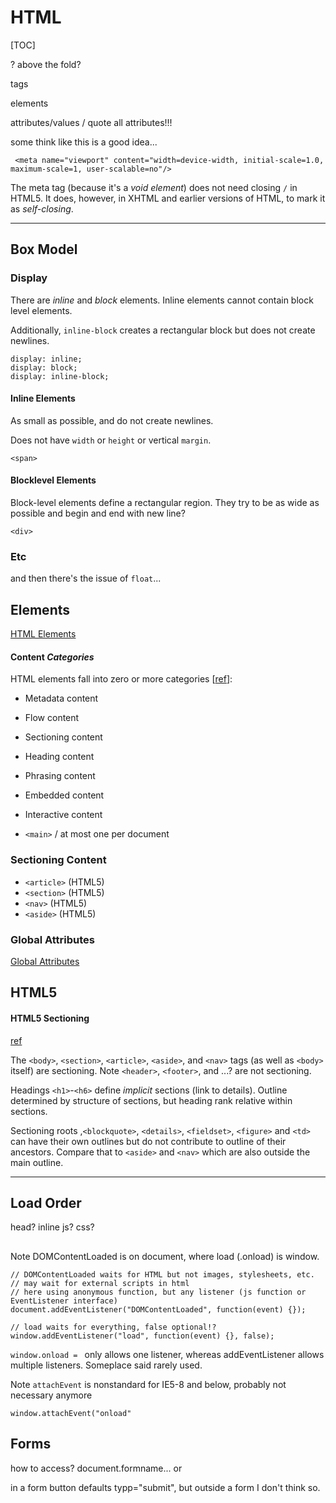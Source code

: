 # HTML

[TOC]

? above the fold?

tags

elements

attributes/values / quote all attributes!!!


some think like this is a good idea...

     <meta name="viewport" content="width=device-width, initial-scale=1.0, maximum-scale=1, user-scalable=no"/>



The meta tag (because it's a *void element*) does not need closing `/` in HTML5. It does, however, in XHTML and earlier versions of HTML, to mark it as *self-closing*.


---


## Box Model

### Display

There are *inline* and *block* elements. Inline elements cannot contain block level elements.

Additionally, `inline-block` creates a rectangular block but does not create newlines.

    display: inline;
    display: block;
    display: inline-block;

#### Inline Elements

As small as possible, and do not create newlines.

Does not have `width` or `height` or vertical `margin`.

`<span>`

#### Blocklevel Elements

Block-level elements define a rectangular region. They try to be as wide as possible and begin and end with new line?

`<div>`

### Etc

and then there's the issue of `float`...



## Elements

[HTML Elements](https://developer.mozilla.org/en-US/docs/Web/HTML/Element)


#### Content *Categories*

HTML elements fall into zero or more categories [[ref](https://w3c.github.io/html/dom.html#kinds-of-content)]:

* Metadata content
* Flow content
* Sectioning content
* Heading content
* Phrasing content
* Embedded content
* Interactive content


* `<main>` / at most one per document

### Sectioning Content

* `<article>` (HTML5)
* `<section>` (HTML5)
* `<nav>` (HTML5)
* `<aside>` (HTML5)


### Global Attributes

[Global Attributes](https://developer.mozilla.org/en-US/docs/Web/HTML/Global_attributes)


## HTML5




#### HTML5 Sectioning

[ref](https://developer.mozilla.org/en-US/docs/Web/Guide/HTML/Using_HTML_sections_and_outlines)

The `<body>`, `<section>`, `<article>`, `<aside>`, and `<nav>` tags (as well as `<body>` itself) are sectioning. Note `<header>`, `<footer>`, and ...? are not sectioning.

Headings `<h1>`-`<h6>` define *implicit* sections (link to details). Outline determined by structure of sections, but heading rank relative within sections.

Sectioning roots ,`<blockquote>`, `<details>`, `<fieldset>`, `<figure>` and `<td>` can have their own outlines but do not contribute to outline of their ancestors.
Compare that to `<aside>` and `<nav>` which are also outside the main outline.


---


## Load Order


head? inline js? css?

##

Note DOMContentLoaded is on document, where load (.onload) is window.

    // DOMContentLoaded waits for HTML but not images, stylesheets, etc.
    // may wait for external scripts in html
    // here using anonymous function, but any listener (js function or EventListener interface)
    document.addEventListener("DOMContentLoaded", function(event) {});

    // load waits for everything, false optional!?
    window.addEventListener("load", function(event) {}, false);

`window.onload = ` only allows one listener, whereas addEventListener allows multiple listeners. Someplace said rarely used.

Note `attachEvent` is nonstandard for IE5-8 and below, probably not necessary anymore

    window.attachEvent("onload"


## Forms

how to access? document.formname... or 


in a form button defaults typp="submit", but outside a form I don't think so.

